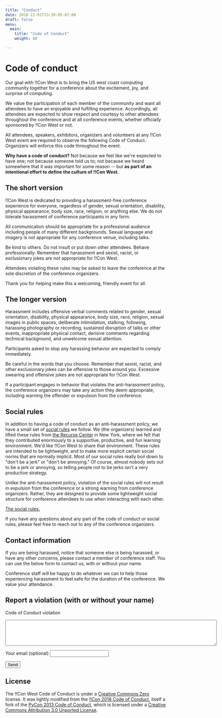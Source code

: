 ```yaml
---
title: "Conduct"
date: 2018-11-01T13:39:05-07:00
draft: false
menu:
  main:
    title: "Code of Conduct"
    weight: 80

---
```


# Code of conduct

Our goal with !!Con West is to bring the US west coast computing community together for a conference about the excitement, joy, and surprise of computing.

We value the participation of each member of the community and want all attendees to have an enjoyable and fulfilling experience. Accordingly, all attendees are expected to show respect and courtesy to other attendees throughout the conference and at all conference events, whether officially sponsored by !!Con West or not.

All attendees, speakers, exhibitors, organizers and volunteers at any !!Con West event are required to observe the following Code of Conduct. Organizers will enforce this code throughout the event.

**Why have a code of conduct?** Not because we feel like we're expected to have one; not because someone told us to; not because we heard somewhere that it was important for some reason -- but **as part of an intentional effort to define the culture of !!Con West.**

## The short version

!!Con West is dedicated to providing a harassment-free conference experience for everyone, regardless of gender, sexual orientation, disability, physical appearance, body size, race, religion, or anything else. We do not tolerate harassment of conference participants in any form.

All communication should be appropriate for a professional audience including people of many different backgrounds. Sexual language and imagery is not appropriate for any conference venue, including talks.

Be kind to others. Do not insult or put down other attendees. Behave professionally. Remember that harassment and sexist, racist, or exclusionary jokes are not appropriate for !!Con West.

Attendees violating these rules may be asked to leave the conference at the sole discretion of the conference organizers.

Thank you for helping make this a welcoming, friendly event for all.

## The longer version

Harassment includes offensive verbal comments related to gender, sexual orientation, disability, physical appearance, body size, race, religion, sexual images in public spaces, deliberate intimidation, stalking, following, harassing photography or recording, sustained disruption of talks or other events, inappropriate physical contact, derisive comments regarding technical background, and unwelcome sexual attention.

Participants asked to stop any harassing behavior are expected to comply immediately.

Be careful in the words that you choose. Remember that sexist, racist, and other exclusionary jokes can be offensive to those around you. Excessive swearing and offensive jokes are not appropriate for !!Con West.

If a participant engages in behavior that violates the anti-harassment policy, the conference organizers may take any action they deem appropriate, including warning the offender or expulsion from the conference.

## Social rules

In addition to having a code of conduct as an anti-harassment policy, we have a small set of [social rules](https://www.recurse.com/manual#sub-sec-social-rules) we follow. We (the organizers) learned and lifted these rules from [the Recurse Center](https://www.recurse.com/) in New York, where we felt that they contributed enormously to a supportive, productive, and fun learning environment. We'd like !!Con West to share that environment. These rules are intended to be lightweight, and to make more explicit certain social norms that are normally implicit. Most of our social rules really boil down to "don't be a jerk" or "don't be annoying." Of course, almost nobody sets out to be a jerk or annoying, so telling people not to be jerks isn't a very productive strategy.

Unlike the anti-harassment policy, violation of the social rules will not result in expulsion from the conference or a strong warning from conference organizers. Rather, they are designed to provide some lightweight social structure for conference attendees to use when interacting with each other.

[The social rules.](https://www.recurse.com/manual#sub-sec-social-rules)

If you have any questions about any part of the code of conduct or social rules, please feel free to reach out to any of the conference organizers.

## Contact information

If you are being harassed, notice that someone else is being harassed, or have any other concerns, please contact a member of conference staff. You can use the below form to contact us, with or without your name.

Conference staff will be happy to do whatever we can to help those experiencing harassment to feel safe for the duration of the conference. We value your attendance.

## Report a violation (with or without your name)
<form action="https://formspree.io/sara.chicazul@gmail.com" method="POST">
  <p><label for="cocreport">Code of Conduct violation </label></p>
  <textarea id="cocreport" name="cocreport" rows="5" cols="80"></textarea>
  <p><label for="replyto">Your email (optional) </label>
  <input type="email" id="replyto" name="_replyto" /></p>
  <p><input type="submit" value="Send" /></p>
</form>

## License

The !!Con West Code of Conduct is under a [Creative Commons Zero](http://creativecommons.org/about/cc0) license. It was lightly modified from the [!!Con 2018 Code of Conduct](http://bangbangcon.com/conduct.html), itself a fork of the [PyCon 2013 Code of Conduct](https://us.pycon.org/2013/about/code-of-conduct/), which is licensed under a [Creative Commons Attribution 3.0 Unported License](http://creativecommons.org/licenses/by/3.0/).

